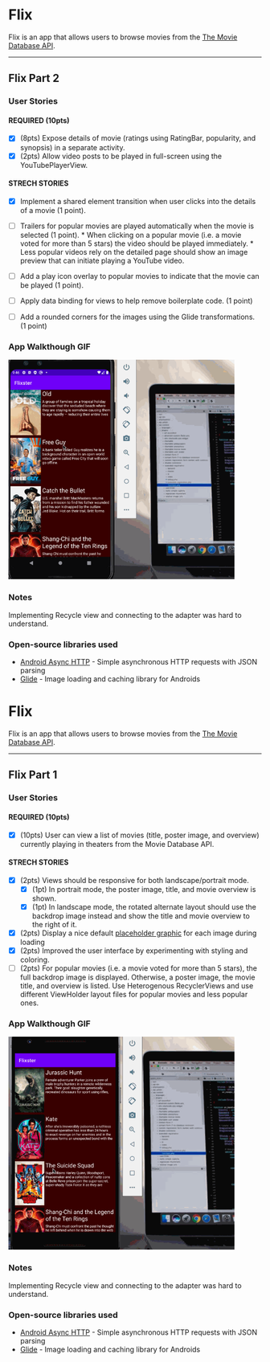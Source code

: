 # Flix
Flix is an app that allows users to browse movies from the [The Movie Database API](http://docs.themoviedb.apiary.io/#).

---

## Flix Part 2

### User Stories

#### REQUIRED (10pts)
- [x]  (8pts) Expose details of movie (ratings using RatingBar, popularity, and synopsis) in a separate activity.
- [x]  (2pts) Allow video posts to be played in full-screen using the YouTubePlayerView.

#### STRECH STORIES
- [x]  Implement a shared element transition when user clicks into the details of a movie (1 point).
- [ ]  Trailers for popular movies are played automatically when the movie is selected (1 point).
           * When clicking on a popular movie (i.e. a movie voted for more than 5 stars) the video should be played immediately.
           * Less popular videos rely on the detailed page should show an image preview that can initiate playing a YouTube video.
- [ ]  Add a play icon overlay to popular movies to indicate that the movie can be played (1 point).

- [ ]  Apply data binding for views to help remove boilerplate code. (1 point)
- [ ]  Add a rounded corners for the images using the Glide transformations. (1 point)

### App Walkthough GIF

<img src="walkthrough2.gif" width=450><br>

### Notes
Implementing Recycle view and connecting to the adapter was hard to understand.
### Open-source libraries used

- [Android Async HTTP](https://github.com/codepath/CPAsyncHttpClient) - Simple asynchronous HTTP requests with JSON parsing
- [Glide](https://github.com/bumptech/glide) - Image loading and caching library for Androids


# Flix
Flix is an app that allows users to browse movies from the [The Movie Database API](http://docs.themoviedb.apiary.io/#).

---

## Flix Part 1

### User Stories

#### REQUIRED (10pts)
- [x] (10pts) User can view a list of movies (title, poster image, and overview) currently playing in theaters from the Movie Database API.

#### STRECH STORIES
- [x] (2pts) Views should be responsive for both landscape/portrait mode.
   - [x] (1pt) In portrait mode, the poster image, title, and movie overview is shown.
   - [x] (1pt) In landscape mode, the rotated alternate layout should use the backdrop image instead and show the title and movie overview to the right of it.

- [x] (2pts) Display a nice default [placeholder graphic](https://guides.codepath.org/android/Displaying-Images-with-the-Glide-Library#advanced-usage) for each image during loading
- [x] (2pts) Improved the user interface by experimenting with styling and coloring.
- [ ] (2pts) For popular movies (i.e. a movie voted for more than 5 stars), the full backdrop image is displayed. Otherwise, a poster image, the movie title, and overview is listed. Use Heterogenous RecyclerViews and use different ViewHolder layout files for popular movies and less popular ones.

### App Walkthough GIF

<img src="walkthrough.gif" width=450><br>

### Notes
Implementing Recycle view and connecting to the adapter was hard to understand.
### Open-source libraries used

- [Android Async HTTP](https://github.com/codepath/CPAsyncHttpClient) - Simple asynchronous HTTP requests with JSON parsing
- [Glide](https://github.com/bumptech/glide) - Image loading and caching library for Androids
